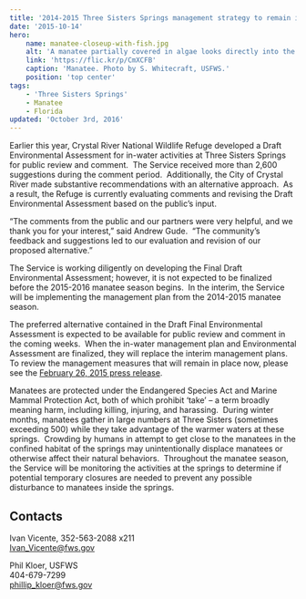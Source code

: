 ```yaml
---
title: '2014-2015 Three Sisters Springs management strategy to remain in place until draft environmental assessment is finalized'
date: '2015-10-14'
hero:
    name: manatee-closeup-with-fish.jpg
    alt: 'A manatee partially covered in algae looks directly into the camera surrounded by a school of fish.'
    link: 'https://flic.kr/p/CmXCFB'
    caption: 'Manatee. Photo by S. Whitecraft, USFWS.'
    position: 'top center'
tags:
    - 'Three Sisters Springs'
    - Manatee
    - Florida
updated: 'October 3rd, 2016'
---
```


Earlier this year, Crystal River National Wildlife Refuge developed a Draft Environmental Assessment for in-water activities at Three Sisters Springs for public review and comment.  The Service received more than 2,600 suggestions during the comment period.  Additionally, the City of Crystal River made substantive recommendations with an alternative approach.  As a result, the Refuge is currently evaluating comments and revising the Draft Environmental Assessment based on the public’s input.  

“The comments from the public and our partners were very helpful, and we thank you for your interest,” said Andrew Gude.  “The community’s feedback and suggestions led to our evaluation and revision of our proposed alternative.”

The Service is working diligently on developing the Final Draft Environmental Assessment; however, it is not expected to be finalized before the 2015-2016 manatee season begins.  In the interim, the Service will be implementing the management plan from the 2014-2015 manatee season.

The preferred alternative contained in the Draft Final Environmental Assessment is expected to be available for public review and comment in the coming weeks.  When the in-water management plan and Environmental Assessment are finalized, they will replace the interim management plans.  To review the management measures that will remain in place now, please see the [February 26, 2015 press release](http://www.fws.gov/news/ShowNews.cfm?ID=C6870ED3-F6CD-85BA-B3EDD59616B4849D).

Manatees are protected under the Endangered Species Act and Marine Mammal Protection Act, both of which prohibit ‘take’ – a term broadly meaning harm, including killing, injuring, and harassing.  During winter months, manatees gather in large numbers at Three Sisters (sometimes exceeding 500) while they take advantage of the warmer waters at these springs.  Crowding by humans in attempt to get close to the manatees in the confined habitat of the springs may unintentionally displace manatees or otherwise affect their natural behaviors.  Throughout the manatee season, the Service will be monitoring the activities at the springs to determine if potential temporary closures are needed to prevent any possible disturbance to manatees inside the springs.

## Contacts

Ivan Vicente, 352-563-2088 x211  
[Ivan_Vicente@fws.gov](mailto:Ivan_Vicente@fws.gov)

Phil Kloer, USFWS  
404-679-7299  
[phillip_kloer@fws.gov](mailto:phillip_kloer@fws.gov)
